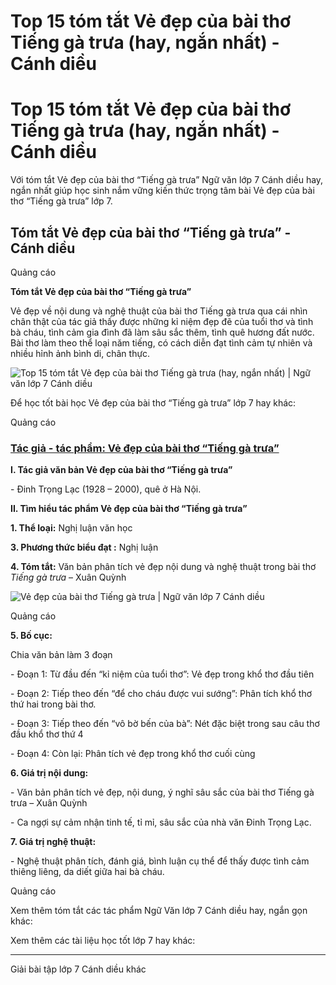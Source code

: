 # Top 15 tóm tắt Vẻ đẹp của bài thơ Tiếng gà trưa (hay, ngắn nhất) - Cánh diều

# Top 15 tóm tắt Vẻ đẹp của bài thơ Tiếng gà trưa (hay, ngắn nhất) - Cánh diều

Với tóm tắt Vẻ đẹp của bài thơ “Tiếng gà trưa” Ngữ văn lớp 7 Cánh diều hay, ngắn nhất giúp học sinh nắm vững kiến thức trọng tâm bài Vẻ đẹp của bài thơ “Tiếng gà trưa” lớp 7.

## Tóm tắt Vẻ đẹp của bài thơ “Tiếng gà trưa” - Cánh diều

Quảng cáo

**Tóm tắt Vẻ đẹp của bài thơ “Tiếng gà trưa”**

Vẻ đẹp về nội dung và nghệ thuật của bài thơ Tiếng gà trưa qua cái nhìn chân thật của tác giả thấy được những kỉ niệm đẹp đẽ của tuổi thơ và tình bà cháu, tình cảm gia đình đã làm sâu sắc thêm, tình quê hương đất nước. Bài thơ làm theo thể loại năm tiếng, có cách diễn đạt tình cảm tự nhiên và nhiều hỉnh ảnh bình di, chân thực.

![Top 15 tóm tắt Vẻ đẹp của bài thơ Tiếng gà trưa \(hay, ngắn nhất\) | Ngữ văn lớp 7 Cánh diều](https://vietjack.com/soan-van-lop-7-cd/images/ve-dep-cua-bai-tho-tieng-ga-trua.PNG)

Để học tốt bài học Vẻ đẹp của bài thơ “Tiếng gà trưa” lớp 7 hay khác:

Quảng cáo

### [**Tác giả - tác phẩm: Vẻ đẹp của bài thơ “Tiếng gà trưa”**](https://vietjack.com/soan-van-lop-7-cd/tac-gia-tac-pham-ve-dep-cua-bai-tho-tieng-ga-trua.jsp)

**I. Tác giả văn bản Vẻ đẹp của bài thơ “Tiếng gà trưa”**

\- Đinh Trọng Lạc (1928 – 2000), quê ở Hà Nội.

**II. Tìm hiểu tác phẩm Vẻ đẹp của bài thơ “Tiếng gà trưa”**

**1\. Thể loại:** Nghị luận văn học

**3\. Phương thức biểu đạt :** Nghị luận

**4\. Tóm tắt:** Văn bản phân tích vẻ đẹp nội dung và nghệ thuật trong bài thơ _Tiếng gà trưa_ – Xuân Quỳnh

![Vẻ đẹp của bài thơ Tiếng gà trưa | Ngữ văn lớp 7 Cánh diều](https://vietjack.com/soan-van-lop-7-cd/images/tac-gia-tac-pham-ve-dep-cua-bai-tho-tieng-ga-trua-111.PNG)

Quảng cáo

**5\. Bố cục:**

Chia văn bản làm 3 đoạn 

\- Đoạn 1: Từ đầu đến “kỉ niệm của tuổi thơ”: Vẻ đẹp trong khổ thơ đầu tiên

\- Đoạn 2: Tiếp theo đến “để cho cháu được vui sướng”: Phân tích khổ thơ thứ hai trong bài thơ.

\- Đoạn 3: Tiếp theo đến “vô bờ bến của bà”: Nét đặc biệt trong sau câu thơ đầu khổ thơ thứ 4

\- Đoạn 4: Còn lại: Phân tích vẻ đẹp trong khổ thơ cuối cùng

**6\. Giá trị nội dung:**

\- Văn bản phân tích vẻ đẹp, nội dung, ý nghĩ sâu sắc của bài thơ Tiếng gà trưa – Xuân Quỳnh

\- Ca ngợi sự cảm nhận tinh tế, tỉ mỉ, sâu sắc của nhà văn Đinh Trọng Lạc.

**7\. Giá trị nghệ thuật:**

\- Nghệ thuật phân tích, đánh giá, bình luận cụ thể để thấy được tình cảm thiêng liêng, da diết giữa hai bà cháu.

Quảng cáo

Xem thêm tóm tắt các tác phẩm Ngữ Văn lớp 7 Cánh diều hay, ngắn gọn khác:

Xem thêm các tài liệu học tốt lớp 7 hay khác:

* * *

Giải bài tập lớp 7 Cánh diều khác
